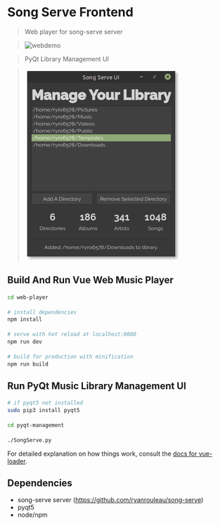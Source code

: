 # Song Serve Frontend

> Web player for song-serve server

> ![webdemo](/screenshots/demo.gif)

> PyQt Library Management UI

> ![qtdemo](/screenshots/Qt.png)

## Build And Run Vue Web Music Player

``` bash
cd web-player

# install dependencies
npm install

# serve with hot reload at localhost:8080
npm run dev

# build for production with minification
npm run build
```

## Run PyQt Music Library Management UI
```bash
# if pyqt5 not installed
sudo pip3 install pyqt5

cd pyqt-management

./SongServe.py
```

For detailed explanation on how things work, consult the [docs for vue-loader](http://vuejs.github.io/vue-loader).

## Dependencies
- song-serve server (https://github.com/ryanrouleau/song-serve)
- pyqt5
- node/npm

